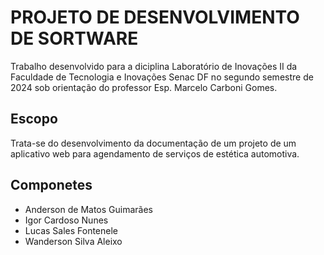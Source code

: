 # PROJETO DE DESENVOLVIMENTO DE SORTWARE

Trabalho desenvolvido para a diciplina Laboratório de Inovações II da Faculdade de Tecnologia e Inovações Senac DF no segundo semestre de 2024 sob orientação do professor Esp. Marcelo Carboni Gomes.

## Escopo

Trata-se do desenvolvimento da documentação de um projeto de um aplicativo web para agendamento de serviços de estética automotiva.

## Componetes

- Anderson de Matos Guimarães
- Igor Cardoso Nunes
- Lucas Sales Fontenele
- Wanderson Silva Aleixo
